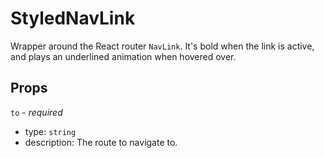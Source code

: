 # StyledNavLink

Wrapper around the React router `NavLink`. It's bold when the link is active, and plays an underlined animation when hovered over.

## Props

`to` - _required_

- type: `string`
- description: The route to navigate to.
